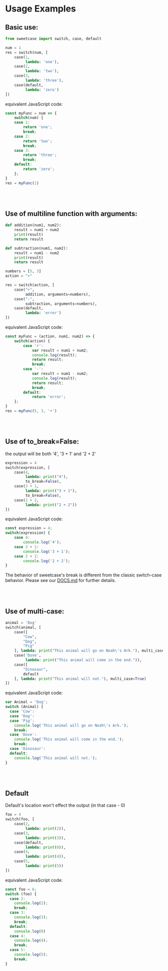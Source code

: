 # Usage Examples

## Basic use:
```python
from sweetcase import switch, case, default

num = 1
res = switch(num, [
    case(1,
         lambda: 'one'),
    case(2,
         lambda: 'two'),
    case(3,
         lambda: 'three'),
    case(default,
         lambda: 'zero')
])
```

equivalent JavaScript code:
```js
const myFunc = num => {
    switch(num) {
    case 1:
        return 'one';
        break;
    case 2:
        return 'two';
        break;
    case 3:
        return 'three';
        break;
    default:
        return 'zero';
    };
}
res = myFunc(1)
```

<br/><br/>

## Use of multiline function with arguments:
```python
def addition(num1, num2):
    result = num1 + num2
    print(result)
    return result

def subtraction(num1, num2):
    result = num1 - num2
    print(result)
    return result

numbers = [5, 3]
action = "+"

res = switch(action, [
    case("+",
         addition, arguments=numbers),
    case("-",
         subtraction, arguments=numbers),
    case(default,
         lambda: 'error')
])
```

equivalent JavaScript code:
```js
const myFunc = (action, num1, num2) => {
    switch(action) {
        case '+':
            var result = num1 + num2;
            console.log(result);
            return result;
            break;
        case '-':
            var result = num1 - num2;
            console.log(result);
            return result;
            break;
        default:
            return 'error';
    };
}
res = myFunc(5, 3, '+')
```

<br/><br/>

## Use of to_break=False:
the output will be both '4', '3 + 1' and '2 + 2'
```python
expression = 4
switch(expression, [
    case(4,
         lambda: print("4"),
         to_break=False),
    case(3 + 1,
         lambda: print("3 + 1"),
         to_break=False),
    case(2 + 2,
         lambda: print("2 + 2"))
])
```

equivalent JavaScript code:
```js
const expression = 4;
switch(expression) {
    case 4:
        console.log('4');
    case 3 + 1:
        console.log('3 + 1');
    case 2 + 2:
        console.log('2 + 2');
}
```

The behavior of sweetcase's break is different from the classic switch-case behavior. Please see our [DOCS.md](https://github.com/niryarden/sweetcase/blob/master/DOCS.md) for further details. 

<br/><br/>

## Use of multi-case:

```python
animal = 'Dog'
switch(animal, [
    case([
        "Cow",
        "Dog",
        "Pig"
    ], lambda: print("This animal will go on Noah\'s Ark."), multi_case=True),
    case('Dove',
         lambda: print("This animal will come in the end.")),
    case([
        "Dinosaur",
        default
    ], lambda: print("This animal will not."), multi_case=True)
])
```

equivalent JavaScript code:
```js
var Animal = 'Dog';
switch (Animal) {
  case 'Cow':
  case 'Dog':
  case 'Pig':
    console.log('This animal will go on Noah\'s Ark.');
    break;
  case 'Dove':
    console.log('This animal will come in the end.');
    break;
  case 'Dinosaur':
  default:
    console.log('This animal will not.');
}
```

<br/><br/>

## Default
Default's location won't effect the output (in that case - 0)
```python
foo = 4
switch(foo, [
    case(2,
         lambda: print(2)),
    case(3,
         lambda: print(3)),
    case(default,
         lambda: print(0)),
    case(4,
         lambda: print(4)),
    case(5,
         lambda: print(5))
])
```

equivalent JavaScript code:
```js
const foo = 6;
switch (foo) {
  case 2:
    console.log(2);
    break;
  case 3:
    console.log(3);
    break;
  default:
    console.log(0)
  case 4:
    console.log(4);
    break;
  case 5:
    console.log(5);
    break;
}
```

